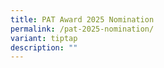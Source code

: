 ```yaml
---
title: PAT Award 2025 Nomination
permalink: /pat-2025-nomination/
variant: tiptap
description: ""
---
```

